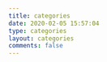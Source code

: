 ```yaml
---
title: categories
date: 2020-02-05 15:57:04
type: categories
layout: categories
comments: false
---
```

